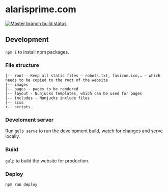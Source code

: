 # alarisprime.com

[![Master branch build status](https://gitlab.com/alarisprime/alarisprime/badges/master/build.svg)](https://gitlab.com/alarisprime/alarisprime/builds)

## Development

`npm i` to install npm packages.

### File structure

	|-- root - Keep all static files — robots.txt, favicon.ico,… – which needs to be copied to the root of the website
	|-- images 
	|-- pages - pages to be rendered
	|-- layout - Nunjucks templates, which can be used for pages
	|-- includes - Nunjucks include files
	|-- scss 
	+-- scripts

### Develoment server

Run `gulp serve` to run the development build, watch for changes and serve locally.

### Build

`gulp` to build the website for production.

### Deploy

`npm run deploy`
